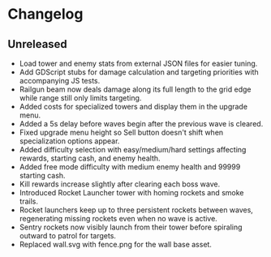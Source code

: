 # Changelog

## Unreleased
- Load tower and enemy stats from external JSON files for easier tuning.
- Add GDScript stubs for damage calculation and targeting priorities with accompanying JS tests.
- Railgun beam now deals damage along its full length to the grid edge while range still only limits targeting.
- Added costs for specialized towers and display them in the upgrade menu.
- Added a 5s delay before waves begin after the previous wave is cleared.
- Fixed upgrade menu height so Sell button doesn't shift when specialization options appear.
- Added difficulty selection with easy/medium/hard settings affecting rewards, starting cash, and enemy health.
- Added free mode difficulty with medium enemy health and 99999 starting cash.
- Kill rewards increase slightly after clearing each boss wave.
- Introduced Rocket Launcher tower with homing rockets and smoke trails.
- Rocket launchers keep up to three persistent rockets between waves, regenerating missing rockets even when no wave is active.
- Sentry rockets now visibly launch from their tower before spiraling outward to patrol for targets.
- Replaced wall.svg with fence.png for the wall base asset.
